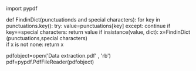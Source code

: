 import pypdf

def FindinDict(punctuationds and special characters):
      for key in punctuations.key():
           try:
                 value=punctuations[key]
           except:
                 continue
           if key==special characters:
                 return value
          if insistance(value, dict):
                 x=FindinDict (punctuations,special characters)  
                 if x is not none:
                        return x

pdfobject=open('Data extraction.pdf' , 'rb')
pdf=pypdf.PdfFileReader(pdfobject)
